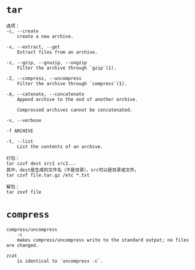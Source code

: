 # `tar`

    选项：
    -c, --create
        create a new archive.

    -x, --extract, --get
        Extract files from an archive.

    -z, --gzip, --gnuzip, --ungzip
        Filter the archive through `gzip`(1).

    -Z, --compress, --uncompress
        Filter the archive through `compress`(1).

    -A, --catenate, --concatenate
        Append archive to the end of another archive.

        Compressed archives cannot be concatenated.

    -v, --verbose
    
    -f ARCHIVE

    -t, --list
        List the contents of an archive.

    打包：
    tar czvf dest src1 src2...
    其中，dest是生成的文件名（不是目录），src可以是目录或文件。
    tar czvf file.tar.gz /etc *.txt

    解包：
    tar zxvf file

# `compress`

    compress/uncompress
        -c
        makes compress/uncompress write to the standard output; no files are changed.

    zcat
        is identical to `uncompress -c`.


